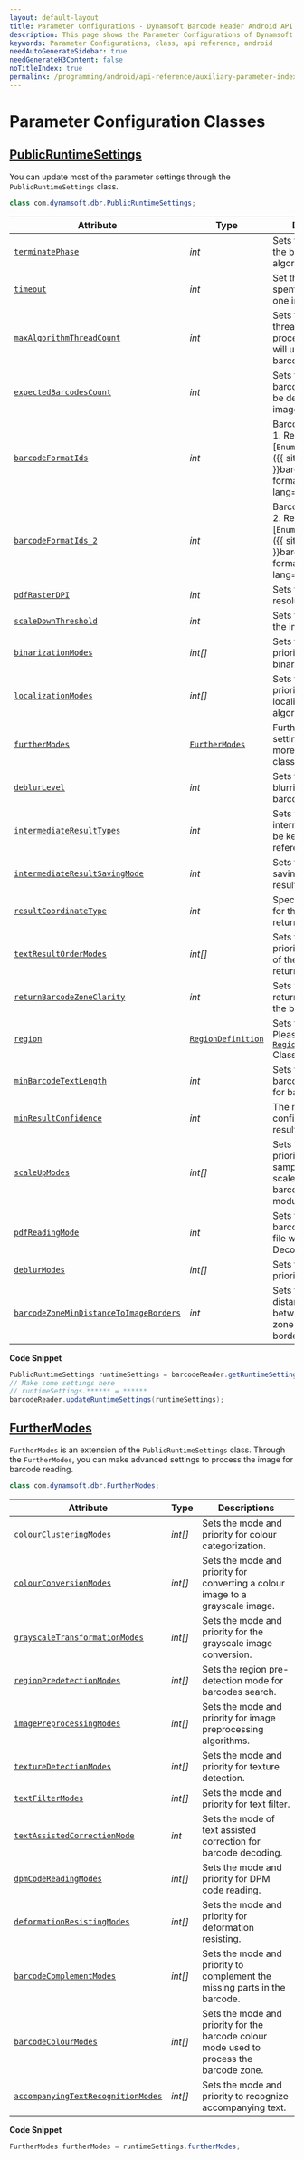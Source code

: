```yaml
---
layout: default-layout
title: Parameter Configurations - Dynamsoft Barcode Reader Android API Reference
description: This page shows the Parameter Configurations of Dynamsoft Barcode Reader for Android SDK.
keywords: Parameter Configurations, class, api reference, android
needAutoGenerateSidebar: true
needGenerateH3Content: false
noTitleIndex: true
permalink: /programming/android/api-reference/auxiliary-parameter-index.html
---
```


# Parameter Configuration Classes

## [PublicRuntimeSettings](auxiliary-PublicRuntimeSettings.html)

You can update most of the parameter settings through the `PublicRuntimeSettings` class.

```java
class com.dynamsoft.dbr.PublicRuntimeSettings;
```

| Attribute | Type | Descriptions |
|---------- | ---- | ----------- |
| [`terminatePhase`](auxiliary-PublicRuntimeSettings.html#terminatephase) | *int* | Sets the phase to stop the barcode reading algorithm. |
| [`timeout`](auxiliary-PublicRuntimeSettings.html#timeout) | *int* | Set the maximum time spent on scanning one image (page). |
| [`maxAlgorithmThreadCount`](auxiliary-PublicRuntimeSettings.html#maxalgorithmthreadcount) | *int* | Sets the number of threads the image processing algorithm will use to decode barcodes. |
| [`expectedBarcodesCount`](auxiliary-PublicRuntimeSettings.html#expectedbarcodescount) | *int* | Sets the number of barcodes expected to be detected for each image. |
| [`barcodeFormatIds`](auxiliary-PublicRuntimeSettings.html#barcodeformatids) | *int* | BarcodeFormat group 1. Read more in [`EnumBarcodeFormat`]({{ site.mobile_enum }}barcode-format.html?lang=android) |
| [`barcodeFormatIds_2`](auxiliary-PublicRuntimeSettings.html#barcodeformatids_2) | *int* | BarcodeFormat group 2. Read more in [`EnumBarcodeFormat_2`]({{ site.mobile_enum }}barcode-format2.html?lang=android) |
| [`pdfRasterDPI`](auxiliary-PublicRuntimeSettings.html#pdfrasterdpi) | *int* | Sets the output image resolution. |
| [`scaleDownThreshold`](auxiliary-PublicRuntimeSettings.html#scaledownthreshold) | *int* | Sets the threshold for the image shrinking. |
| [`binarizationModes`](auxiliary-PublicRuntimeSettings.html#binarizationmodes) | *int\[\]* | Sets the mode and priority for binarization. |
| [`localizationModes`](auxiliary-PublicRuntimeSettings.html#localizationmodes) | *int\[\]* | Sets the mode and priority for localization algorithms. |
| [`furtherModes`](auxiliary-PublicRuntimeSettings.html#furthermodes) | [`FurtherModes`](auxiliary-FurtherModes.html) | Further modes settings. Please read more in [`FurtherModes`](auxiliary-FurtherModes.html) class. |
| [`deblurLevel`](auxiliary-PublicRuntimeSettings.html#deblurlevel) | *int* | Sets the degree of blurriness of the barcode. |
| [`intermediateResultTypes`](auxiliary-PublicRuntimeSettings.html#intermediateresulttypes) | *int* | Sets which types of intermediate result to be kept for further reference. |
| [`intermediateResultSavingMode`](auxiliary-PublicRuntimeSettings.html#intermediateresultsavingmode) | *int* | Sets the mode for saving intermediate result. |
| [`resultCoordinateType`](auxiliary-PublicRuntimeSettings.html#resultcoordinatetype) | *int* | Specifies the format for the coordinates returned. |
| [`textResultOrderModes`](auxiliary-PublicRuntimeSettings.html#textresultordermodes) | *int\[\]* | Sets the mode and priority for the order of the text results returned. |
| [`returnBarcodeZoneClarity`](auxiliary-PublicRuntimeSettings.html#returnbarcodezoneclarity) | *int* | Sets whether or not to return the clarity of the barcode zone. |
| [`region`](auxiliary-PublicRuntimeSettings.html#region) | [`RegionDefinition`](auxiliary-FurtherModes.html) | Sets the scan region. Please read more in [`RegionDefinition`](auxiliary-RegionDefinition.html) Class |
| [`minBarcodeTextLength`](auxiliary-PublicRuntimeSettings.html#minbarcodetextlength) | *int* | Sets the range of barcode text length for barcodes search. |
| [`minResultConfidence`](auxiliary-PublicRuntimeSettings.html#minresultconfidence) | *int* | The minimum confidence of the result. |
| [`scaleUpModes`](auxiliary-PublicRuntimeSettings.html#scaleupmodes) | *int\[\]* | Sets the mode and priority to control the sampling methods of scale-up for linear barcode with small module sizes. |
| [`pdfReadingMode`](auxiliary-PublicRuntimeSettings.html#pdfreadingmode) | *int* | Sets the way to detect barcodes from a PDF file when using the DecodeFile method. |
| [`deblurModes`](auxiliary-PublicRuntimeSettings.html#deblurmodes) | *int\[\]* | Sets the mode and priority for deblurring. |
| [`barcodeZoneMinDistanceToImageBorders`](auxiliary-PublicRuntimeSettings.html#barcodezonemindistancetoimageborders) | *int* | Sets the minimum distance (in pixels) between the barcode zone and image borders. |

**Code Snippet**

```java
PublicRuntimeSettings runtimeSettings = barcodeReader.getRuntimeSettings();
// Make some settings here
// runtimeSettings.****** = ******
barcodeReader.updateRuntimeSettings(runtimeSettings);
```

## [FurtherModes](auxiliary-FurtherModes.html)

`FurtherModes` is an extension of the `PublicRuntimeSettings` class. Through the `FurtherModes`, you can make advanced settings to process the image for barcode reading.

```java
class com.dynamsoft.dbr.FurtherModes;
```

| Attribute | Type | Descriptions |
|---------- | ---- | ----- |
| [`colourClusteringModes`](auxiliary-FurtherModes.html#colourclusteringmodes) | *int\[\]* | Sets the mode and priority for colour categorization. |
| [`colourConversionModes`](auxiliary-FurtherModes.html#colourconversionmodes) | *int\[\]* | Sets the mode and priority for converting a colour image to a grayscale image. |
| [`grayscaleTransformationModes`](auxiliary-FurtherModes.html#grayscaletransformationmodes) | *int\[\]* | Sets the mode and priority for the grayscale image conversion. |
| [`regionPredetectionModes`](auxiliary-FurtherModes.html#regionpredetectionmodes) | *int\[\]* | Sets the region pre-detection mode for barcodes search. |
| [`imagePreprocessingModes`](auxiliary-FurtherModes.html#imagepreprocessingmodes) | *int\[\]* | Sets the mode and priority for image preprocessing algorithms. |
| [`textureDetectionModes`](auxiliary-FurtherModes.html#texturedetectionmodes) | *int\[\]* | Sets the mode and priority for texture detection. |
| [`textFilterModes`](auxiliary-FurtherModes.html#textfiltermodes) | *int\[\]* | Sets the mode and priority for text filter. |
| [`textAssistedCorrectionMode`](auxiliary-FurtherModes.html#textassistedcorrectionmode) | *int* | Sets the mode of text assisted correction for barcode decoding. |
| [`dpmCodeReadingModes`](auxiliary-FurtherModes.html#dpmcodereadingmodes) | *int\[\]* | Sets the mode and priority for DPM code reading. |
| [`deformationResistingModes`](auxiliary-FurtherModes.html#deformationresistingmodes) | *int\[\]* | Sets the mode and priority for deformation resisting. |
| [`barcodeComplementModes`](auxiliary-FurtherModes.html#barcodecomplementmodes) | *int\[\]* | Sets the mode and priority to complement the missing parts in the barcode. |
| [`barcodeColourModes`](auxiliary-FurtherModes.html#barcodecolourmodes) | *int\[\]* | Sets the mode and priority for the barcode colour mode used to process the barcode zone. |
| [`accompanyingTextRecognitionModes`](auxiliary-FurtherModes.html#accompanyingtextrecognitionmodes) | *int\[\]* | Sets the mode and priority to recognize accompanying text. |

**Code Snippet**

```java
FurtherModes furtherModes = runtimeSettings.furtherModes;
```
